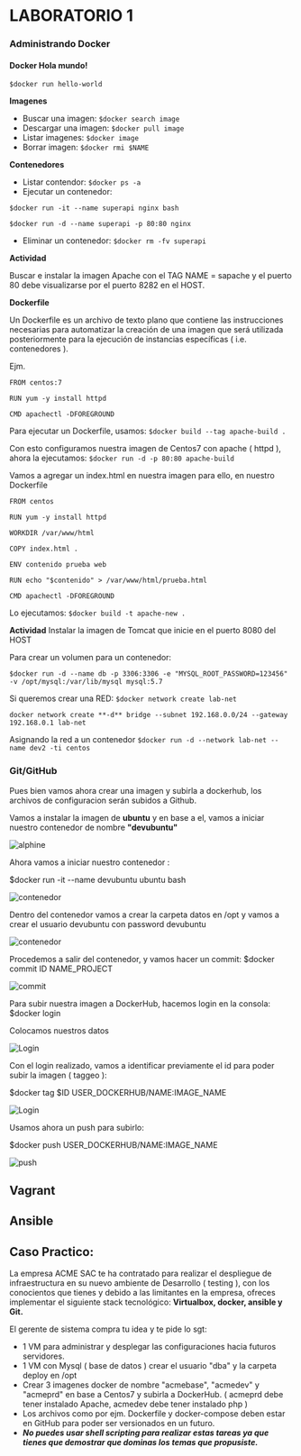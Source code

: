 # LABORATORIO 1 

### Administrando Docker

#### Docker Hola mundo!

```$docker run hello-world```


**Imagenes**

- Buscar una imagen: ```$docker search image```
- Descargar una imagen: ```$docker pull image```
- Listar imagenes: ```$docker image```
- Borrar imagen: ```$docker rmi $NAME```

**Contenedores**

- Listar contendor: ```$docker ps -a```
- Ejecutar un contenedor: 


```$docker run -it --name superapi nginx bash```


```$docker run -d --name superapi -p 80:80 nginx```


- Eliminar un contenedor: ```$docker rm -fv superapi```

**Actividad**

Buscar e instalar la imagen Apache con el TAG NAME = sapache y el puerto 80 debe visualizarse por el puerto 8282 en 
el HOST.

**Dockerfile**

Un Dockerfile es un archivo de texto plano que contiene las instrucciones necesarias para automatizar la creación de una imagen que será utilizada posteriormente para la ejecución de instancias específicas ( i.e. contenedores ).

Ejm.
```
FROM centos:7

RUN yum -y install httpd

CMD apachectl -DFOREGROUND
```


Para ejecutar un Dockerfile, usamos: ```$docker build --tag apache-build .  ```

Con esto configuramos nuestra imagen de Centos7 con apache ( httpd ), ahora la ejecutamos: ```$docker run -d -p 80:80 apache-build ```

Vamos a agregar un index.html en nuestra imagen para ello, en nuestro Dockerfile

```
FROM centos

RUN yum -y install httpd

WORKDIR /var/www/html

COPY index.html .

ENV contenido prueba web 

RUN echo "$contenido" > /var/www/html/prueba.html                                                                                                                     

CMD apachectl -DFOREGROUND
```

Lo ejecutamos: ```$docker build -t apache-new . ```

**Actividad**
Instalar la imagen de Tomcat que inicie en el puerto 8080 del HOST 


Para crear un volumen para un contenedor: 

```$docker run -d --name db -p 3306:3306 -e "MYSQL_ROOT_PASSWORD=123456" -v /opt/mysql:/var/lib/mysql mysql:5.7```

Si queremos crear una RED:
```$docker network create lab-net```

```docker network create **-d** bridge --subnet 192.168.0.0/24 --gateway 192.168.0.1 lab-net```

Asignando la red a un contenedor
```$docker run -d --network lab-net --name dev2 -ti centos```


### Git/GitHub


Pues bien vamos ahora crear una imagen y subirla a dockerhub, los archivos de configuracion serán subidos a Github.

Vamos a instalar la imagen de **ubuntu** y en base a el, vamos a iniciar nuestro contenedor de nombre **"devubuntu"**


![alphine](https://github.com/kdetony/Lab-ADJG/blob/master/Lab/imagenes/dockerubuntu.png "ubuntu")


Ahora vamos a iniciar nuestro contenedor :

$docker run -it --name devubuntu ubuntu bash


![contenedor](https://github.com/kdetony/Lab-ADJG/blob/master/Lab/imagenes/deockerrun.png "Contenedor ubuntu")


Dentro del contenedor vamos a crear la carpeta datos en /opt y vamos a crear el usuario devubuntu con password devubuntu


![contenedor](https://github.com/kdetony/Lab-ADJG/blob/master/Lab/imagenes/dockerdevu.png "Contenedor ubuntu")


Procedemos a salir del contenedor, y vamos hacer un commit: $docker commit ID NAME_PROJECT



![commit](https://github.com/kdetony/Lab-ADJG/blob/master/Lab/imagenes/dockercommit.png "Commit")


Para subir nuestra imagen a DockerHub, hacemos login en la consola: $docker login

Colocamos nuestros datos 


![Login](https://github.com/kdetony/Lab-ADJG/blob/master/Lab/imagenes/dockerlogin.png "Login")


Con el login realizado, vamos a identificar previamente el id para poder subir la imagen ( taggeo ):

$docker tag $ID USER_DOCKERHUB/NAME:IMAGE_NAME

![Login](https://github.com/kdetony/Lab-ADJG/blob/master/Lab/imagenes/dockerid.png "id")

Usamos ahora un push para subirlo:

$docker push USER_DOCKERHUB/NAME:IMAGE_NAME


![push](https://github.com/kdetony/Lab-ADJG/blob/master/Lab/imagenes/dockerpush.png "push")



## Vagrant


## Ansible


## Caso Practico:

La empresa ACME SAC te ha contratado para realizar el despliegue de infraestructura en su nuevo ambiente de Desarrollo ( testing ), con los conocientos que tienes y debido a las limitantes en la empresa, ofreces implementar el siguiente stack tecnológico: **Virtualbox, docker, ansible y Git.**


El gerente de sistema compra tu idea y te pide lo sgt:


- 1 VM para administrar y desplegar las configuraciones hacia futuros servidores.
- 1 VM con Mysql ( base de datos ) crear el usuario "dba" y la carpeta deploy en /opt
- Crear 3 imagenes docker de nombre "acmebase", "acmedev" y "acmeprd" en base a Centos7 y subirla a DockerHub. ( acmeprd debe tener instalado Apache, acmedev debe tener instalado php )
- Los archivos como por ejm. Dockerfile y docker-compose deben estar en GitHub para poder ser versionados en un futuro.
- ***No puedes usar shell scripting para realizar estas tareas ya que tienes que demostrar que dominas los temas que propusiste.***
